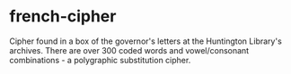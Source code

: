 # french-cipher
Cipher found in a box of the governor's letters at the Huntington Library's archives.  There are over 300 coded words and vowel/consonant combinations - a polygraphic substitution cipher.
